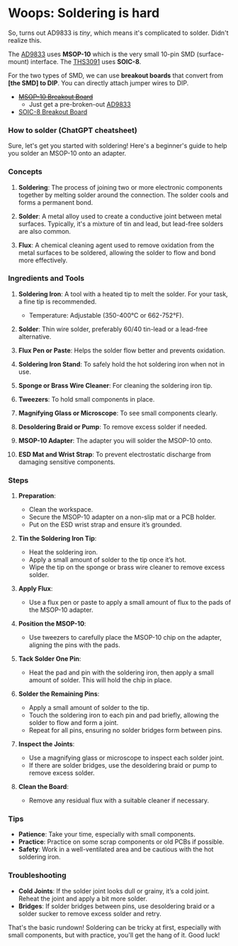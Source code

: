 # Woops: Soldering is hard

So, turns out AD9833 is *tiny*, which means it's complicated to solder. Didn't realize this.

The [AD9833](https://eu.mouser.com/ProductDetail/Analog-Devices/AD9833BRMZ-REEL7?qs=BpaRKvA4VqGlyZCX2gCZvQ%3D%3D) uses **MSOP-10** which is the very small 10-pin SMD (surface-mount) interface. The [THS3091](https://eu.mouser.com/ProductDetail/Texas-Instruments/THS3091D?qs=ZmJdcv7QZ9r%252B6oHoPq%2FUDQ%3D%3D&countryCode=DE&currencyCode=EUR) uses **SOIC-8**.

For the two types of SMD, we can use **breakout boards** that convert from **[the SMD] to DIP**. You can directly attach jumper wires to DIP.
- ~~[MSOP-10 Breakout Board](https://dk.farnell.com/aries/lcqt-msop10/ic-adaptor-10msop-to-dip-2-54mm/dp/2476034)~~
    - Just get a pre-broken-out [AD9833](https://www.amazon.de/-/da/gp/product/B0C6R1RZP4)
- [SOIC-8 Breakout Board](https://dk.farnell.com/aries/lcqt-soic8-8/ic-adaptor-8-soic-to-dip-2-54mm/dp/2476033)

### How to solder (ChatGPT cheatsheet)

Sure, let's get you started with soldering! Here's a beginner's guide to help you solder an MSOP-10 onto an adapter.

### **Concepts**

1. **Soldering**: The process of joining two or more electronic components together by melting solder around the connection. The solder cools and forms a permanent bond.

2. **Solder**: A metal alloy used to create a conductive joint between metal surfaces. Typically, it's a mixture of tin and lead, but lead-free solders are also common.

3. **Flux**: A chemical cleaning agent used to remove oxidation from the metal surfaces to be soldered, allowing the solder to flow and bond more effectively.

### **Ingredients and Tools**

1. **Soldering Iron**: A tool with a heated tip to melt the solder. For your task, a fine tip is recommended.
   - Temperature: Adjustable (350-400°C or 662-752°F).

2. **Solder**: Thin wire solder, preferably 60/40 tin-lead or a lead-free alternative.

3. **Flux Pen or Paste**: Helps the solder flow better and prevents oxidation.

4. **Soldering Iron Stand**: To safely hold the hot soldering iron when not in use.

5. **Sponge or Brass Wire Cleaner**: For cleaning the soldering iron tip.

6. **Tweezers**: To hold small components in place.

7. **Magnifying Glass or Microscope**: To see small components clearly.

8. **Desoldering Braid or Pump**: To remove excess solder if needed.

9. **MSOP-10 Adapter**: The adapter you will solder the MSOP-10 onto.

10. **ESD Mat and Wrist Strap**: To prevent electrostatic discharge from damaging sensitive components.

### **Steps**

1. **Preparation**:
   - Clean the workspace.
   - Secure the MSOP-10 adapter on a non-slip mat or a PCB holder.
   - Put on the ESD wrist strap and ensure it’s grounded.

2. **Tin the Soldering Iron Tip**:
   - Heat the soldering iron.
   - Apply a small amount of solder to the tip once it’s hot.
   - Wipe the tip on the sponge or brass wire cleaner to remove excess solder.

3. **Apply Flux**:
   - Use a flux pen or paste to apply a small amount of flux to the pads of the MSOP-10 adapter.

4. **Position the MSOP-10**:
   - Use tweezers to carefully place the MSOP-10 chip on the adapter, aligning the pins with the pads.

5. **Tack Solder One Pin**:
   - Heat the pad and pin with the soldering iron, then apply a small amount of solder. This will hold the chip in place.

6. **Solder the Remaining Pins**:
   - Apply a small amount of solder to the tip.
   - Touch the soldering iron to each pin and pad briefly, allowing the solder to flow and form a joint.
   - Repeat for all pins, ensuring no solder bridges form between pins.

7. **Inspect the Joints**:
   - Use a magnifying glass or microscope to inspect each solder joint.
   - If there are solder bridges, use the desoldering braid or pump to remove excess solder.

8. **Clean the Board**:
   - Remove any residual flux with a suitable cleaner if necessary.

### **Tips**

- **Patience**: Take your time, especially with small components.
- **Practice**: Practice on some scrap components or old PCBs if possible.
- **Safety**: Work in a well-ventilated area and be cautious with the hot soldering iron.

### **Troubleshooting**

- **Cold Joints**: If the solder joint looks dull or grainy, it’s a cold joint. Reheat the joint and apply a bit more solder.
- **Bridges**: If solder bridges between pins, use desoldering braid or a solder sucker to remove excess solder and retry.

That's the basic rundown! Soldering can be tricky at first, especially with small components, but with practice, you'll get the hang of it. Good luck!